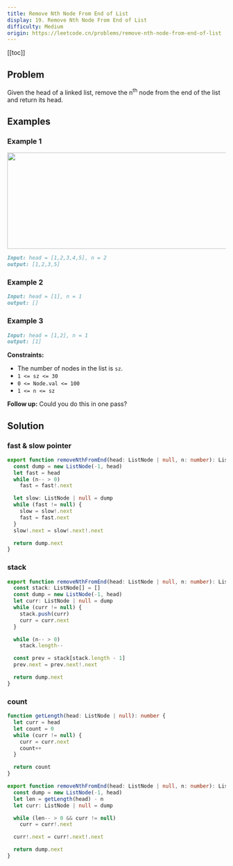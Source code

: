 ```yaml
---
title: Remove Nth Node From End of List
display: 19. Remove Nth Node From End of List
difficulty: Medium
origin: https://leetcode.cn/problems/remove-nth-node-from-end-of-list
---
```


[[toc]]

## Problem

Given the head of a linked list, remove the n<sup>th</sup> node from the end of the list and return its head.

## Examples

### Example 1

<img alt="" src="https://assets.leetcode.com/uploads/2020/10/03/remove_ex1.jpg" style="width: 542px; height: 222px;" />

```md
Input: head = [1,2,3,4,5], n = 2
output: [1,2,3,5]
```

### Example 2

```md
Input: head = [1], n = 1
output: []
```

### Example 3

```md
Input: head = [1,2], n = 1
output: [1]
```

**Constraints:**

- The number of nodes in the list is `sz`.
- `1 <= sz <= 30`
- `0 <= Node.val <= 100`
- `1 <= n <= sz`

**Follow up:** Could you do this in one pass?

## Solution

### fast & slow pointer

```ts
export function removeNthFromEnd(head: ListNode | null, n: number): ListNode | null {
  const dump = new ListNode(-1, head)
  let fast = head
  while (n-- > 0)
    fast = fast!.next

  let slow: ListNode | null = dump
  while (fast != null) {
    slow = slow!.next
    fast = fast.next
  }
  slow!.next = slow!.next!.next

  return dump.next
}
```

### stack

```ts
export function removeNthFromEnd(head: ListNode | null, n: number): ListNode | null {
  const stack: ListNode[] = []
  const dump = new ListNode(-1, head)
  let curr: ListNode | null = dump
  while (curr != null) {
    stack.push(curr)
    curr = curr.next
  }

  while (n-- > 0)
    stack.length--

  const prev = stack[stack.length - 1]
  prev.next = prev.next!.next

  return dump.next
}
```

### count

```ts
function getLength(head: ListNode | null): number {
  let curr = head
  let count = 0
  while (curr != null) {
    curr = curr.next
    count++
  }

  return count
}

export function removeNthFromEnd(head: ListNode | null, n: number): ListNode | null {
  const dump = new ListNode(-1, head)
  let len = getLength(head) - n
  let curr: ListNode | null = dump

  while (len-- > 0 && curr != null)
    curr = curr!.next

  curr!.next = curr!.next!.next

  return dump.next
}
```


